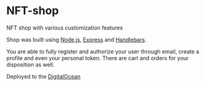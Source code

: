 # NFT-shop
NFT shop with various customization features

Shop was built using [Node.js](https://nodejs.org/uk/), [Express](https://expressjs.com/ru/) and [Handlebars](https://handlebarsjs.com/).

You are able to fully register and authorize your user through email, create a profile and even your personal token. 
There are cart and orders for your disposition as well.

Deployed to the [DigitalOcean](https://nft-shop-3ahq5.ondigitalocean.app/)

